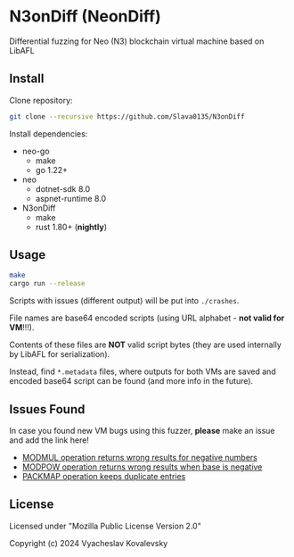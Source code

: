 # N3onDiff (NeonDiff)

Differential fuzzing for Neo (N3) blockchain virtual machine based on LibAFL

## Install

Clone repository:

```sh
git clone --recursive https://github.com/Slava0135/N3onDiff
```

Install dependencies:

- neo-go
  - make
  - go 1.22+
- neo
  - dotnet-sdk 8.0
  - aspnet-runtime 8.0
- N3onDiff
  - make
  - rust 1.80+ (__nightly__)

## Usage

```sh
make
cargo run --release
```

Scripts with issues (different output) will be put into `./crashes`.

File names are base64 encoded scripts (using URL alphabet - __not valid for VM__!!!).

Contents of these files are __NOT__ valid script bytes (they are used internally by LibAFL for serialization).

Instead, find `*.metadata` files, where outputs for both VMs are saved and encoded base64 script can be found (and more info in the future).

## Issues Found

In case you found new VM bugs using this fuzzer, __please__ make an issue and add the link here!

- [MODMUL operation returns wrong results for negative numbers](https://github.com/nspcc-dev/neo-go/issues/3598)
- [MODPOW operation returns wrong results when base is negative](https://github.com/nspcc-dev/neo-go/issues/3612)
- [PACKMAP operation keeps duplicate entries](https://github.com/nspcc-dev/neo-go/issues/3613)

## License

Licensed under "Mozilla Public License Version 2.0"

Copyright (c) 2024 Vyacheslav Kovalevsky